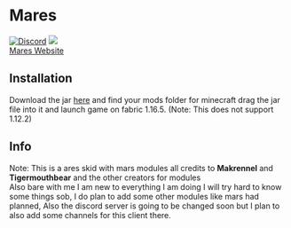 # Mares 
[![Discord](https://img.shields.io/discord/776801188385259532/logo=discord)](https://discord.gg/n7JWjWFr9e)
![](https://img.shields.io/badge/skidded%20-100%%20-informational)
\
[Mares Website](https://xjmi.github.io/Mares/)

## Installation
Download the jar [here](https://commingsoon) and find your mods folder for minecraft drag the jar file into it and launch game on fabric 1.16.5. (Note: This does not support 1.12.2)

## Info
Note: This is a ares skid with mars modules all credits to **Makrennel** and **Tigermouthbear** and the other creators for modules
\
Also bare with me I am new to everything I  am doing I will try hard to know some things sob, I do plan to add some other modules like mars had planned, Also the discord server is going to be changed soon but I plan to also add some channels for this client there.
